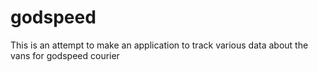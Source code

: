 # godspeed

This is an attempt to make an application to track various data about the vans for godspeed courier
